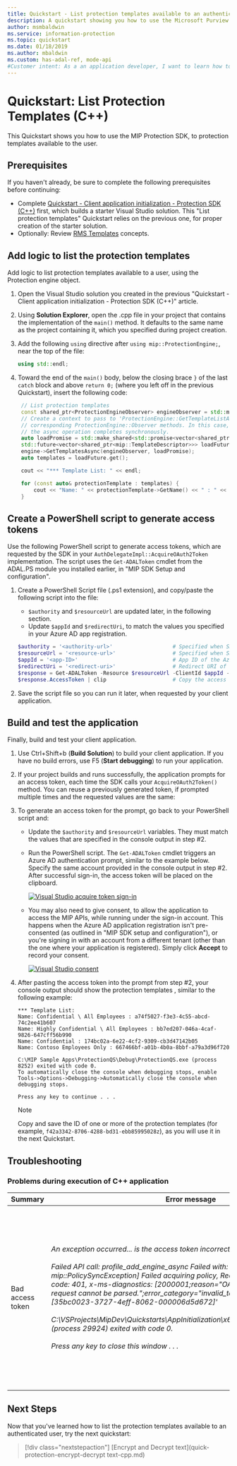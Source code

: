 ```yaml
---
title: Quickstart - List protection templates available to an authenticated user in a Microsoft Purview Information Protection tenant using C++ MIP SDK
description: A quickstart showing you how to use the Microsoft Purview Information Protection C++ Protection SDK to list the protection templates available to a user (C++)
author: msmbaldwin
ms.service: information-protection
ms.topic: quickstart
ms.date: 01/18/2019
ms.author: mbaldwin
ms.custom: has-adal-ref, mode-api
#Customer intent: As a an application developer, I want to learn how to list protection templates for a user in the MIP SDK, so that I can use the SDK APIs to apply templates later on.
---
```


# Quickstart: List Protection Templates (C++)

This Quickstart shows you how to use the MIP Protection SDK, to protection templates available to the user.

## Prerequisites

If you haven't already, be sure to complete the following prerequisites before continuing:

- Complete [Quickstart - Client application initialization - Protection SDK (C++)](quick-protection-app-initialization-cpp.md) first, which builds a starter Visual Studio solution. This "List protection templates" Quickstart relies on the previous one, for proper creation of the starter solution.
- Optionally: Review [RMS Templates](/azure/information-protection/configure-policy-templates) concepts.

## Add logic to list the protection templates

Add logic to list protection templates available to a user, using the Protection engine object.

1. Open the Visual Studio solution you created in the previous "Quickstart - Client application initialization - Protection SDK (C++)" article.

2. Using **Solution Explorer**, open the .cpp file in your project that contains the implementation of the `main()` method. It defaults to the same name as the project containing it, which you specified during project creation.

3. Add the following `using` directive after `using mip::ProtectionEngine;`, near the top of the file:

   ```cpp
   using std::endl;
   ```

4. Toward the end of the `main()` body, below the closing brace `}` of the last `catch` block and above `return 0;` (where you left off in the previous Quickstart), insert the following code:

   ```cpp
    // List protection templates
    const shared_ptr<ProtectionEngineObserver> engineObserver = std::make_shared<ProtectionEngineObserver>();
    // Create a context to pass to 'ProtectionEngine::GetTemplateListAsync'. That context will be forwarded to the
    // corresponding ProtectionEngine::Observer methods. In this case, we use promises/futures as a simple way to detect
    // the async operation completes synchronously.
    auto loadPromise = std::make_shared<std::promise<vector<shared_ptr<mip::TemplateDescriptor>>>>();
    std::future<vector<shared_ptr<mip::TemplateDescriptor>>> loadFuture = loadPromise->get_future();
    engine->GetTemplatesAsync(engineObserver, loadPromise);
    auto templates = loadFuture.get();

    cout << "*** Template List: " << endl;

    for (const auto& protectionTemplate : templates) {
        cout << "Name: " << protectionTemplate->GetName() << " : " << protectionTemplate->GetId() << endl;
    }

   ```

## Create a PowerShell script to generate access tokens

Use the following PowerShell script to generate access tokens, which are requested by the SDK in your `AuthDelegateImpl::AcquireOAuth2Token` implementation. The script uses the `Get-ADALToken` cmdlet from the ADAL.PS module you installed earlier, in "MIP SDK Setup and configuration".

1. Create a PowerShell Script file (.ps1 extension), and copy/paste the following script into the file:

   - `$authority` and `$resourceUrl` are updated later, in the following section.
   - Update `$appId` and `$redirectUri`, to match the values you specified in your Azure AD app registration.

   ```powershell
   $authority = '<authority-url>'                   # Specified when SDK calls AcquireOAuth2Token()
   $resourceUrl = '<resource-url>'                  # Specified when SDK calls AcquireOAuth2Token()
   $appId = '<app-ID>'                              # App ID of the Azure AD app registration
   $redirectUri = '<redirect-uri>'                  # Redirect URI of the Azure AD app registration
   $response = Get-ADALToken -Resource $resourceUrl -ClientId $appId -RedirectUri $redirectUri -Authority $authority -PromptBehavior:RefreshSession
   $response.AccessToken | clip                     # Copy the access token text to the clipboard
   ```

2. Save the script file so you can run it later, when requested by your client application.

## Build and test the application

Finally, build and test your client application.

1. Use Ctrl+Shift+b (**Build Solution**) to build your client application. If you have no build errors, use F5 (**Start debugging**) to run your application.

2. If your project builds and runs successfully, the application prompts for an access token, each time the SDK calls your `AcquireOAuth2Token()` method. You can reuse a previously generated token, if prompted multiple times and the requested values are the same:

3. To generate an access token for the prompt, go back to your PowerShell script and:

   - Update the `$authority` and `$resourceUrl` variables. They must match the values that are specified in the console output in step #2.
   - Run the PowerShell script. The `Get-ADALToken` cmdlet triggers an Azure AD authentication prompt, similar to the example below. Specify the same account provided in the console output in step #2. After successful sign-in, the access token will be placed on the clipboard.

     [![Visual Studio acquire token sign-in](media/quick-file-list-labels-cpp/acquire-token-sign-in.png)](media/quick-file-list-labels-cpp/acquire-token-sign-in.png#lightbox)

   - You may also need to give consent, to allow the application to access the MIP APIs, while running under the sign-in account. This happens when the Azure AD application registration isn't pre-consented (as outlined in "MIP SDK setup and configuration"), or you're signing in with an account from a different tenant (other than the one where your application is registered). Simply click **Accept** to record your consent.

     [![Visual Studio consent](media/quick-file-list-labels-cpp/acquire-token-sign-in-consent.png)](media/quick-file-list-labels-cpp/acquire-token-sign-in-consent.png#lightbox)

4. After pasting the access token into the prompt from step #2, your console output should show the protection templates , similar to the following example:

   ```console
   *** Template List:
   Name: Confidential \ All Employees : a74f5027-f3e3-4c55-abcd-74c2ee41b607
   Name: Highly Confidential \ All Employees : bb7ed207-046a-4caf-9826-647cff56b990
   Name: Confidential : 174bc02a-6e22-4cf2-9309-cb3d47142b05
   Name: Contoso Employees Only : 667466bf-a01b-4b0a-8bbf-a79a3d96f720

   C:\MIP Sample Apps\ProtectionQS\Debug\ProtectionQS.exe (process 8252) exited with code 0.
   To automatically close the console when debugging stops, enable Tools->Options->Debugging->Automatically close the console when debugging stops.

   Press any key to continue . . .
   ```

   > [!NOTE]
   > Copy and save the ID of one or more of the protection templates (for example, `f42a3342-8706-4288-bd31-ebb85995028z`), as you will use it in the next Quickstart.

## Troubleshooting
### Problems during execution of C++ application

| Summary | Error message | Solution |
|---------|---------------|----------|
| Bad access token | *An exception occurred... is the access token incorrect/expired?<br><br>Failed API call: profile_add_engine_async Failed with: [class mip::PolicySyncException] Failed acquiring policy, Request failed with http status code: 401, x-ms-diagnostics: [2000001;reason="OAuth token submitted with the request cannot be parsed.";error_category="invalid_token"], correlationId:[35bc0023-3727-4eff-8062-000006d5d672]'<br><br>C:\VSProjects\MipDev\Quickstarts\AppInitialization\x64\Debug\AppInitialization.exe (process 29924) exited with code 0.<br><br>Press any key to close this window . . .* | If your project builds successfully, but you see output similar to the left, you likely have an invalid or expired token in your `AcquireOAuth2Token()` method. Go back to [Create a PowerShell script to generate access tokens](#create-a-powershell-script-to-generate-access-tokens) and regenerate the access token, update `AcquireOAuth2Token()` again, and rebuild/retest. You can also examine and verify the token and its claims, using the [jwt.ms](https://jwt.ms/) single-page web application. |

## Next Steps

Now that you've learned how to list the protection templates available to an authenticated user, try the next quickstart:

> [!div class="nextstepaction"]
> [Encrypt and Decrypt text](quick-protection-encrypt-decrypt text-cpp.md)
